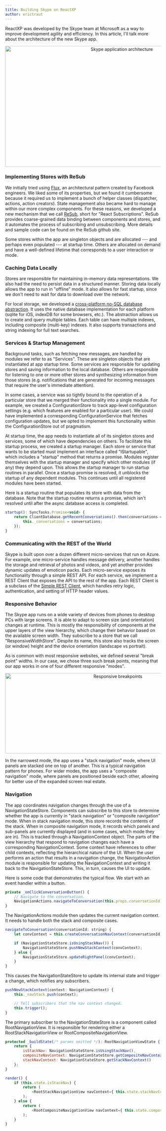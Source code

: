 ```yaml
---
title: Building Skype on ReactXP
author: erictraut
---
```


ReactXP was developed by the Skype team at Microsoft as a way to improve development agility and efficiency. In this article, I'll talk more about the architecture of the new Skype app.

<center><img src="/reactxp/img/blog/skype-app-architecture.png" width="739" height="391" alt="Skype application architecture" /></center>

### Implementing Stores with ReSub

We initially tried using [Flux](https://facebook.github.io/react/blog/2014/05/06/flux.html), an architectural pattern created by Facebook engineers. We liked some of its properties, but we found it cumbersome because it required us to implement a bunch of helper classes (dispatcher, actions, action creators). State management also became hard to manage within our more complex components. For these reasons, we developed a new mechanism that we call [ReSub](https://github.com/Microsoft/ReSub), short for "React Subscriptions". ReSub provides coarse-grained data binding between components and stores, and it automates the process of subscribing and unsubscribing. More details and sample code can be found on the ReSub github site.

Some stores within the app are singleton objects and are allocated --- and perhaps even populated --- at startup time. Others are allocated on demand and have a well-defined lifetime that corresponds to a user interaction or mode.


### Caching Data Locally

Stores are responsible for maintaining in-memory data representations. We also had the need to persist data in a structured manner. Storing data locally allows the app to run in "offline" mode. It also allows for fast startup, since we don't need to wait for data to download over the network.

For local storage, we developed a [cross-platform no-SQL database abstraction](https://github.com/Microsoft/NoSQLProvider). It uses the native database implementation for each platform (sqlite for iOS, indexDB for some browsers, etc.). The abstraction allows us to create and query multiple tables. Each table can have multiple indexes, including composite (multi-key) indexes. It also supports transactions and string indexing for full text searches.


### Services & Startup Management

Background tasks, such as fetching new messages, are handled by modules we refer to as "Services". These are singleton objects that are instantiated at app startup time. Some services are responsible for updating stores and saving information to the local database. Others are responsible for listening to one or more other stores and synthesizing information from those stores (e.g. notifications that are generated for incoming messages that require the user's immediate attention).

In some cases, a service was so tightly bound to the operation of a particular store that we merged their functionality into a single module. For example, we created a ConfigurationStore to track app-level configuration settings (e.g. which features are enabled for a particular user). We could have implemented a corresponding ConfigurationService that fetches configuration updates, but we opted to implement this functionality within the ConfigurationStore out of pragmatism.

At startup time, the app needs to instantiate all of its singleton stores and services, some of which have dependencies on others. To facilitate this startup process, we created a startup manager. Each store or service that wants to be started must implement an interface called "IStartupable", which includes a "startup" method that returns a promise. Modules register themselves with the startup manager and specify which other modules (if any) they depend upon. This allows the startup manager to run startup routines in parallel. Once a startup promise is resolved, it unblocks the startup of any dependent modules. This continues until all registered modules have been started.

Here is a startup routine that populates its store with data from the database. Note that the startup routine returns a promise, which isn't resolved until after the async database access is completed.

``` javascript
startup(): SyncTasks.Promise<void> {
    return ClientDatabase.getRecentConversations().then(conversations => {
        this._conversations = conversations;
    });
}
```

### Communicating with the REST of the World

Skype is built upon over a dozen different micro-services that run on Azure. For example, one micro-service handles message delivery, another handles the storage and retrieval of photos and videos, and yet another provides dynamic updates of emoticon packs. Each micro-service exposes its functionality through a simple REST API. For each service, we implement a REST Client that exposes the API to the rest of the app. Each REST Client is a subclass of the [Simple REST Client](/reactxp/docs/extensions/restclient.html), which handles retry logic, authentication, and setting of HTTP header values.


### Responsive Behavior

The Skype app runs on a wide variety of devices from phones to desktop PCs with large screens. It is able to adapt to screen size (and orientation) changes at runtime. This is mostly the responsibility of components at the upper layers of the view hierarchy, which change their behavior based on the available screen width. They subscribe to a store that we call "ResponsiveWidthStore". Despite its name, this store also tracks the screen (or window) height and the device orientation (landscape vs portrait). 

As is common with most responsive websites, we defined several "break point" widths. In our case, we chose three such break points, meaning that our app works in one of four different responsive "modes". 

<center><img src="/reactxp/img/blog/responsive-navigation.png" width="714" height="260" alt="Responsive breakpoints" /></center>

In the narrowest mode, the app uses a "stack navigation" mode, where UI panels are stacked one on top of another. This is a typical navigation pattern for phones. For wider modes, the app uses a "composite navigation" mode, where panels are positioned beside each other, allowing for better use of the expanded screen real estate.


### Navigation

The app coordinates navigation changes through the use of a NavigationStateStore. Components can subscribe to this store to determine whether the app is currently in "stack navigation" or "composite navigation" mode. When in stack navigation mode, this store records the contents of the stack. When in composite navigation mode, it records which panels and sub-panels are currently displayed (and in some cases, which mode they are in). This is tracked through a NavigationContext object. The parts of the view hierarchy that respond to navigation changes each have a corresponding NavigationContext. Some context have references to other child contexts, reflecting the hierarchical nature of the UI. When the user performs an action that results in a navigation change, the NavigationAction module is responsible for updating the NavigationContext and writing it back to the NavigationStateStore. This, in turn, causes the UI to update.

Here is some code that demonstrates the typical flow. We start with an event handler within a button.

``` javascript
private _onClickConversationButton() {
    // Navigate to the conversation.
    NavigationActions.navigateToConversation(this.props.conversationId);
}
```

The NavigationActions module then updates the current navigation context. It needs to handle both the stack and composite cases.

``` javascript
navigateToConversation(conversationId: string) {
    let convContext = this.createConversationNavContext(conversationId);

    if (NavigationStateStore.isUsingStackNav()) {
        NavigationStateStore.pushNewStackContext(convContext);
    } else {
        NavigationStateStore.updateRightPanel(convContext);
    }
}
```

This causes the NavigationStateStore to update its internal state and trigger a change, which notifies any subscribers.

``` javascript
pushNewStackContext(context: NavigationContext) {
    this._navStack.push(context);

    // Tell subscribers that the nav context changed.
    this.trigger();
}
```

The primary subscriber to the NavigationStateStore is a component called RootNavigationView. It is responsible for rendering either a RootStackNavigationView or RootCompositeNavigationView.

``` javascript
protected _buildState(/* params omitted */): RootNavigationViewState {
    return {
        isStackNav: NavigationStateStore.isUsingStackNav(),
        compositeNavContext: NavigationStateStore.getCompositeNavContext(),
        stackNavContext: NavigationStateStore.getStackNavContext()
    };
}

render() {
    if (this.state.isStackNav) {
        return (
            <RootStackNavigationView navContext={ this.state.stackNavContext } />
        );
    } else {
        return (
            <RootCompositeNavigationView navContext={ this.state.compositeNavContext } />
        );
    }
}
```

